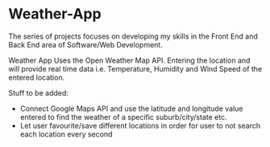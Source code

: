 # Weather-App

The series of projects focuses on developing my skills in the Front End and Back End area of Software/Web Development.

Weather App
Uses the Open Weather Map API. Entering the location and will provide real time data i.e. Temperature, Humidity and Wind Speed of the entered location.


Stuff to be added:
- Connect Google Maps API and use the latitude and longitude value entered to find the weather of a specific suburb/city/state etc.
- Let user favourite/save different locations in order for user to not search each location every second
